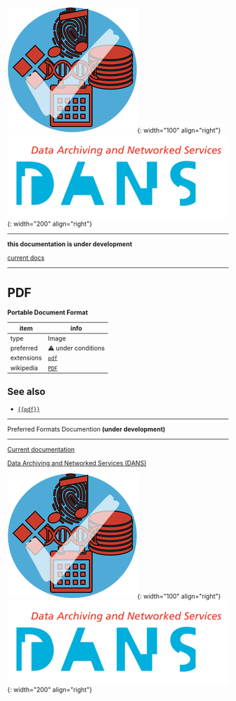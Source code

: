 ![img](../images/formats.png){: width="100" align="right"}
![img](../images/DANS.png){: width="200" align="right"}

---

**this documentation is under development**

[current docs]({{preferredFormats}})

---



# PDF

**Portable Document Format**

item | info
--- | ---
type | Image
preferred | ⚠️ under conditions
extensions | [`pdf`](../extensions/pdf.md)
wikipedia | [`PDF`]({{wikipedia}}/PDF)



## See also
*   [`{{pdf}}`]({{pdf}})




---

Preferred Formats Documention **(under development)**

---

[Current documentation]({{preferredFormats}})

[Data Archiving and Networked Services (DANS)]({{dans}})

![img](../images/formats.png){: width="100" align="right"}
![img](../images/DANS.png){: width="200" align="right"}
